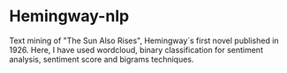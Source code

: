 # Hemingway-nlp
Text mining of "The Sun Also Rises", Hemingway´s first novel published in 1926.
Here, I have used wordcloud, binary classification for sentiment analysis, sentiment score and bigrams techniques.
